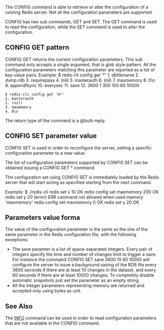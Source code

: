 

The CONFIG command is able to retrieve or alter the configuration of a running
Redis server. Not all the configuration parameters are supported.

CONFIG has two sub commands, GET and SET. The GET command is used to read
the configuration, while the SET command is used to alter the configuration.

## CONFIG GET pattern

CONFIG GET returns the current configuration parameters. This sub command
only accepts a single argument, that is glob style pattern. All the
configuration parameters matching this parameter are reported as a
list of key-value pairs. Example:
	$ redis-cli config get '*'
	1. dbfilename
	2. dump.rdb
	3. requirepass
	4. (nil)
	5. masterauth
	6. (nil)
	7. maxmemory
	8. 0\n
	9. appendfsync
	10. everysec
	11. save
	12. 3600 1 300 100 60 10000
	
	$ redis-cli config get 'm*'
	1. masterauth
	2. (nil)
	3. maxmemory
	4. 0\n

The return type of the command is a @bulk-reply.

## CONFIG SET parameter  value

CONFIG SET is used in order to reconfigure the server, setting a specific
configuration parameter to a new value.

The list of configuration parameters supported by CONFIG SET can be
obtained issuing a CONFIG GET * command.

The configuration set using CONFIG SET is immediately loaded by the Redis
server that will start acting as specified starting from the next command.

Example:
	$ ./redis-cli
	redis set x 10
	OK
	redis config set maxmemory 200
	OK
	redis set y 20
	(error) ERR command not allowed when used memory  'maxmemory'
	redis config set maxmemory 0
	OK
	redis set y 20
	OK

## Parameters value forma

The value of the configuration parameter is the same as the one of the
same parameter in the Redis configuration file, with the following exceptions:

* The save paramter is a list of space-separated integers. Every pair of integers specify the time and number of changes limit to trigger a save. For instance the command CONFIG SET save 3600 10 60 10000 will configure the server to issue a background saving of the RDB file every 3600 seconds if there are at least 10 changes in the dataset, and every 60 seconds if there are at least 10000 changes. To completely disable automatic snapshots just set the parameter as an empty string.
* All the integer parameters representing memory are returned and accepted only using bytes as unit.

## See Also

The [INFO][2] command can be used in order to read configuriaton parameters
that are not available in the CONFIG command.



[1]: /p/redis/wiki/ReplyTypes
[2]: /p/redis/wiki/InfoCommand

